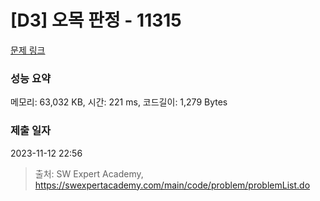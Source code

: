 # [D3] 오목 판정 - 11315 

[문제 링크](https://swexpertacademy.com/main/code/problem/problemDetail.do?contestProbId=AXaSUPYqPYMDFASQ) 

### 성능 요약

메모리: 63,032 KB, 시간: 221 ms, 코드길이: 1,279 Bytes

### 제출 일자

2023-11-12 22:56



> 출처: SW Expert Academy, https://swexpertacademy.com/main/code/problem/problemList.do